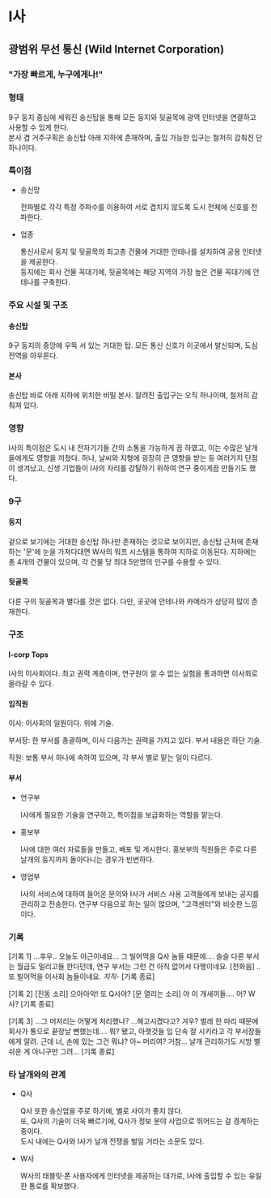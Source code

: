 # I사

## 광범위 무선 통신 (Wild Internet Corporation)

### "가장 빠르게, 누구에게나!"

### 형태

9구 둥지 중심에 세워진 송신탑을 통해 모든 둥지와 뒷골목에 광역 인터넷을 연결하고 사용할 수 있게 한다.  
본사 겸 거주구획은 송신탑 아래 지하에 존재하며, 출입 가능한 입구는 철저히 감춰진 단 하나이다.

### 특이점

- 송신망  

    전파별로 각각 특정 주파수를 이용하여 서로 겹치지 않도록 도시 전체에 신호를 전파한다.<br>

- 업종  

    통신사로서 둥지 및 뒷골목의 최고층 건물에 거대한 안테나를 설치하여 공용 인터넷을 제공한다.<br>
    둥지에는 회사 건물 꼭대기에, 뒷골목에는 해당 지역의 가장 높은 건물 꼭대기에 안테나를 구축한다.<br>

### 주요 시설 및 구조

#### 송신탑

9구 둥지의 중앙에 우뚝 서 있는 거대한 탑. 모든 통신 신호가 이곳에서 발신되며, 도심 전역을 아우른다.

#### 본사

송신탑 바로 아래 지하에 위치한 비밀 본사. 알려진 출입구는 오직 하나이며, 철저히 감춰져 있다.

### 영향

I사의 특이점은 도시 내 전자기기들 간의 소통을 가능하게 끔 하였고, 이는 수많은 날개들에게도 영향을 끼쳤다.
허나, 날씨와 지형에 굉장히 큰 영향을 받는 등 여러가지 단점이 생겨났고, 신생 기업들이 I사의 자리를 강탈하기 위하여 연구 중이게끔 만들기도 했다.

### 9구

#### 둥지

겉으로 보기에는 거대한 송신탑 하나만 존재하는 것으로 보이지만, 송신탑 근처에 존재하는 '문'에 눈을 가져다대면 W사의 워프 시스템을 통하여 지하로 이동된다.
지하에는 총 4개의 건물이 있으며, 각 건물 당 최대 5만명의 인구를 수용할 수 있다.

#### 뒷골목

다른 구의 뒷골목과 별다를 것은 없다.
다만, 곳곳에 안테나와 카메라가 상당히 많이 존재한다.

### 구조

#### I-corp Tops

I사의 이사회이다. 최고 권력 계층이며, 연구원이 알 수 없는 실험을 통과하면 이사회로 올라갈 수 있다.

#### 임직원

이사: 이사회의 일원이다. 위에 기술.

부서장: 한 부서를 총괄하며, 이사 다음가는 권력을 가지고 있다. 부서 내용은 하단 기술.

직원: 보통 부서 하나에 속하여 있으며, 각 부서 별로 맡는 일이 다르다.

#### 부서

- 연구부

    I사에게 필요한 기술을 연구하고, 특이점을 보급화하는 역할을 맡는다.

- 홍보부

    I사에 대한 여러 자료들을 만들고, 배포 및 게시한다.
    홍보부의 직원들은 주로 다른 날개의 둥지까지 돌아다니는 경우가 빈번하다.

- 영업부

    I사의 서비스에 대하여 들어온 문의와 I사가 서비스 사용 고객들에게 보내는 공지를 관리하고 전송한다.
    연구부 다음으로 하는 일이 많으며, "고객센터"와 비슷한 느낌이다.

### 기록

[기록 1]
...후우.. 오늘도 야근이네요... 그 빌어먹을 Q사 놈들 때문에.... 슬슬 다른 부서는 월급도 밀리고들 한다던데, 연구 부서는 그런 건 아직 없어서 다행이네요.
[전화음] ..또 빌어먹을 이사회 놈들이네요. *치직-* [기록 종료]

[기록 2]
[진동 소리] 으아아악! 또 Q사야? [문 열리는 소리] 야 이 개새끼들.... 어? W사? [기록 종료]

[기록 3]
...그 머저리는 어떻게 처리했나? ...해고시켰다고? 겨우? 벌레 한 마리 때문에 회사가 통으로 끝장날 뻔했는데.... 뭐? 됐고, 아랫것들 입 단속 잘 시키라고 각 부서장들에게 알려.
근데 너, 손에 있는 그건 뭐냐? 아~ 머리여? 거참... 날개 관리하기도 시방 별 쉬운 게 아니구만 그려... [기록 종료]

### 타 날개와의 관계

- Q사

    Q사 또한 송신업을 주로 하기에, 별로 사이가 좋지 않다.<br>
    또, Q사의 기술이 더욱 빠르기에, Q사가 정보 분야 사업으로 뛰어드는 걸 경계하는 중이다.<br>
    도시 내에는 Q사와 I사가 날개 전쟁을 벌일 거라는 소문도 있다.

- W사  

    W사의 태블릿·폰 사용자에게 인터넷을 제공하는 대가로, I사에 출입할 수 있는 유일한 통로를 확보했다.  
